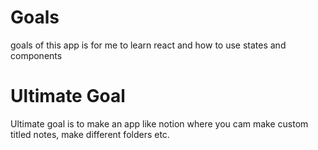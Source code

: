 # Goals

goals of this app is for me to learn react and how to use states and components

# Ultimate Goal

Ultimate goal is to make an app like notion where you cam make custom titled notes, make different folders etc.